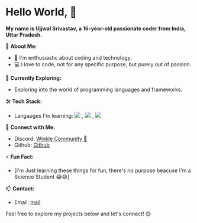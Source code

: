 # Hello World, 👋

**My name is Ujjwal Srivastav, a 16-year-old passionate coder from India, Uttar Pradesh.**

🚀 **About Me:**
- 💖 I'm enthusiastic about coding and technology.
- 💻 I love to code, not for any specific purpose, but purely out of passion.

🌱 **Currently Exploring:**
- Exploring into the world of programming languages and frameworks.

🛠️ **Tech Stack:**
- Langauges I'm learning:
  ![](https://img.shields.io/badge/C%23-239120?style=for-the-badge&logo=c-sharp&logoColor=white) , ![](https://img.shields.io/badge/JavaScript-F7DF1E?style=for-the-badge&logo=JavaScript&logoColor=white) , ![](https://img.shields.io/badge/Go-00ADD8?style=for-the-badge&logo=go&logoColor=white)
   
🤝 **Connect with Me:**
- Discord: [Winkle Community 🤖](https://discord.gg/winklebot)
- Github: [Github](https://github.com/UjjwalxD)

⚡ **Fun Fact:**
- [I'm Just learning these things for fun, there's no purpose beacuse I'm a Science Student 😂😅]

📫 **Contact:**
- Email: [mail](mailto:ujjwalhehe@gmail.com)

Feel free to explore my projects below and let's connect! 😊
